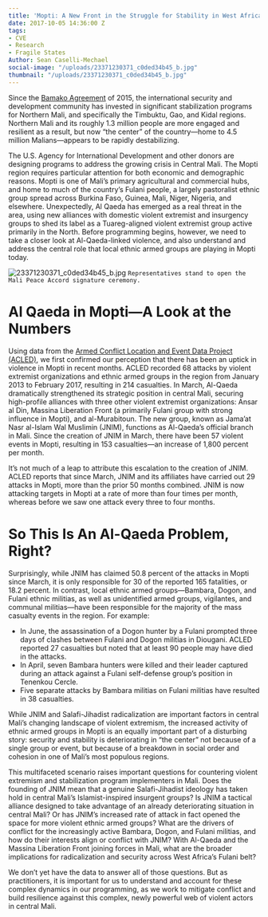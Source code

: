 ```yaml
---
title: 'Mopti: A New Front in the Struggle for Stability in West Africa'
date: 2017-10-05 14:36:00 Z
tags:
- CVE
- Research
- Fragile States
Author: Sean Caselli-Mechael
social-image: "/uploads/23371230371_c0ded34b45_b.jpg"
thumbnail: "/uploads/23371230371_c0ded34b45_b.jpg"
---
```


Since the [Bamako Agreement](http://www.aljazeera.com/news/2015/06/malian-rivals-sign-peace-deal-150620173301883.html) of 2015, the international security and development community has invested in significant stabilization programs for Northern Mali, and specifically the Timbuktu, Gao, and Kidal regions. Northern Mali and its roughly 1.3 million people are more engaged and resilient as a result, but now “the center” of the country—home to 4.5 million Malians—appears to be rapidly destabilizing.

<!--more-->

The U.S. Agency for International Development and other donors are designing programs to address the growing crisis in Central Mali. The Mopti region requires particular attention for both economic and demographic reasons. Mopti is one of Mali’s primary agricultural and commercial hubs, and home to much of the country’s Fulani people, a largely pastoralist ethnic group spread across Burkina Faso, Guinea, Mali, Niger, Nigeria, and elsewhere. Unexpectedly, Al Qaeda has emerged as a real threat in the area, using new alliances with domestic violent extremist and insurgency groups to shed its label as a Tuareg-aligned violent extremist group active primarily in the North. Before programming begins, however, we need to take a closer look at Al-Qaeda-linked violence, and also understand and address the central role that local ethnic armed groups are playing in Mopti today.

![23371230371_c0ded34b45_b.jpg](/uploads/23371230371_c0ded34b45_b.jpg)
`Representatives stand to open the Mali Peace Accord signature ceremony.`

# Al Qaeda in Mopti—A Look at the Numbers

Using data from the [Armed Conflict Location and Event Data Project (ACLED)](https://www.acleddata.com/), we first confirmed our perception that there has been an uptick in violence in Mopti in recent months. ACLED recorded 68 attacks by violent extremist organizations and ethnic armed groups in the region from January 2013 to February 2017, resulting in 214 casualties. In March, Al-Qaeda dramatically strengthened its strategic position in central Mali, securing high-profile alliances with three other violent extremist organizations: Ansar al Din, Massina Liberation Front (a primarily Fulani group with strong influence in Mopti), and al-Murabitoun. The new group, known as Jama’at Nasr al-Islam Wal Muslimin (JNIM), functions as Al-Qaeda’s official branch in Mali. Since the creation of JNIM in March, there have been 57 violent events in Mopti, resulting in 153 casualties—an increase of 1,800 percent per month.

It’s not much of a leap to attribute this escalation to the creation of JNIM. ACLED reports that since March, JNIM and its affiliates have carried out 29 attacks in Mopti, more than the prior 50 months combined. JNIM is now attacking targets in Mopti at a rate of more than four times per month, whereas before we saw one attack every three to four months.

# So This Is An Al-Qaeda Problem, Right?

Surprisingly, while JNIM has claimed 50.8 percent of the attacks in Mopti since March, it is only responsible for 30 of the reported 165 fatalities, or 18.2 percent. In contrast, local ethnic armed groups—Bambara, Dogon, and Fulani ethnic militias, as well as unidentified armed groups, vigilantes, and communal militias—have been responsible for the majority of the mass casualty events in the region. For example:

* In June, the assassination of a Dogon hunter by a Fulani prompted three days of clashes between Fulani and Dogon militias in Diougani. ACLED reported 27 casualties but noted that at least 90 people may have died in the attacks.
* In April, seven Bambara hunters were killed and their leader captured during an attack against a Fulani self-defense group’s position in Tenenkou Cercle.
* Five separate attacks by Bambara militias on Fulani militias have resulted in 38 casualties.

While JNIM and Salafi-Jihadist radicalization are important factors in central Mali’s changing landscape of violent extremism, the increased activity of ethnic armed groups in Mopti is an equally important part of a disturbing story: security and stability is deteriorating in “the center” not because of a single group or event, but because of a breakdown in social order and cohesion in one of Mali’s most populous regions.

This multifaceted scenario raises important questions for countering violent extremism and stabilization program implementers in Mali. Does the founding of JNIM mean that a genuine Salafi-Jihadist ideology has taken hold in central Mali’s Islamist-inspired insurgent groups? Is JNIM a tactical alliance designed to take advantage of an already deteriorating situation in central Mali? Or has JNIM’s increased rate of attack in fact opened the space for more violent ethnic armed groups? What are the drivers of conflict for the increasingly active Bambara, Dogon, and Fulani militias, and how do their interests align or conflict with JNIM? With Al-Qaeda and the Massina Liberation Front joining forces in Mali, what are the broader implications for radicalization and security across West Africa’s Fulani belt?

We don’t yet have the data to answer all of those questions. But as practitioners, it is important for us to understand and account for these complex dynamics in our programming, as we work to mitigate conflict and build resilience against this complex, newly powerful web of violent actors in central Mali.